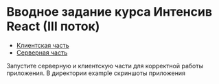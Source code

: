 # Вводное задание курса Интенсив React (III поток)

- [Клиентская часть](./client/README.md)
- [Серверная часть](./server/README.md)

Запустите серверную и клиентскую части для корректной работы приложения.
В директории example скриншоты приложения
